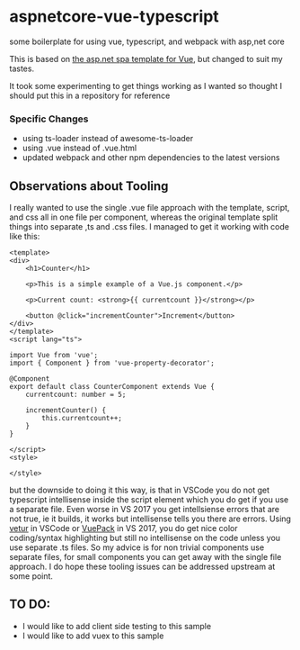 # aspnetcore-vue-typescript
some boilerplate for using vue, typescript, and webpack with asp,net core

This is based on [the asp.net spa template for Vue](https://blogs.msdn.microsoft.com/webdev/2017/02/14/building-single-page-applications-on-asp-net-core-with-javascriptservices/), but changed to suit my tastes.

It took some experimenting to get things working as I wanted so thought I should put this in a repository for reference

### Specific Changes 

* using ts-loader instead of awesome-ts-loader
* using .vue instead of .vue.html
* updated webpack and other npm dependencies to the latest versions

## Observations about Tooling

I really wanted to use the single .vue file approach with the template, script, and css all in one file per component, whereas the original template split things into separate ,ts and .css files. I managed to get it working with code like this:

    <template>
    <div>
        <h1>Counter</h1>

        <p>This is a simple example of a Vue.js component.</p>

        <p>Current count: <strong>{{ currentcount }}</strong></p>

        <button @click="incrementCounter">Increment</button>
    </div>
    </template>
    <script lang="ts">

    import Vue from 'vue';
    import { Component } from 'vue-property-decorator';

    @Component
    export default class CounterComponent extends Vue {
        currentcount: number = 5;

        incrementCounter() {
            this.currentcount++;
        }
    }

    </script>
	<style>
	
	</style>
	
but the downside to doing it this way, is that in VSCode you do not get typescript intellisense inside the script element which you do get if you use a separate file. Even worse in VS 2017 you get intellsiense errors that are not true, ie it builds, it works but intellisense tells you there are errors. 
Using [vetur](https://marketplace.visualstudio.com/items?itemName=octref.vetur) in VSCode or [VuePack](https://marketplace.visualstudio.com/items?itemName=MadsKristensen.VuejsPack-18329) in VS 2017, you do get nice color coding/syntax highlighting but still no intellisense on the code unless you use separate .ts files. So my advice is for non trivial components use separate files, for small components you can get away with the single file approach. I do hope these tooling issues can be addressed upstream at some point.

## TO DO:

* I would like to add client side testing to this sample
* I would like to add vuex to this sample


